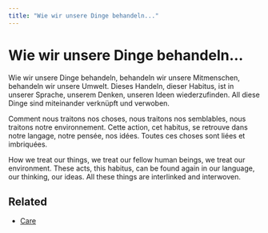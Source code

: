 ```yaml
---
title: "Wie wir unsere Dinge behandeln..."
---
```

# Wie wir unsere Dinge behandeln...

Wie wir unsere Dinge behandeln, behandeln wir unsere Mitmenschen, behandeln wir unsere Umwelt. Dieses Handeln, dieser Habitus, ist in unserer Sprache, unserem Denken, unseren Ideen wiederzufinden. All diese Dinge sind miteinander verknüpft und verwoben.

Comment nous traitons nos choses, nous traitons nos semblables, nous traitons notre environnement. Cette action, cet habitus, se retrouve dans notre langage, notre pensée, nos idées. Toutes ces choses sont liées et imbriquées.

How we treat our things, we treat our fellow human beings, we treat our environment. These acts, this habitus, can be found again in our language, our thinking, our ideas. All these things are interlinked and interwoven.

## Related
- [Care](notes/Care.md)